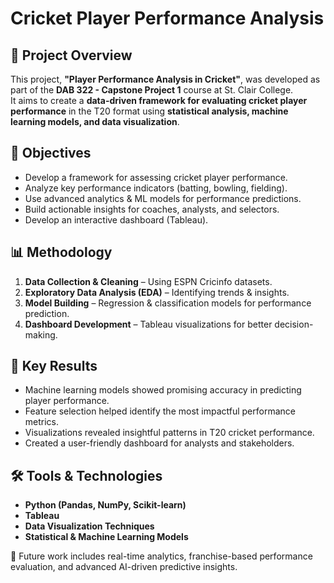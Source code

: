 # Cricket Player Performance Analysis 

## 📖 Project Overview
This project, **"Player Performance Analysis in Cricket"**, was developed as part of the **DAB 322 - Capstone Project 1** course at St. Clair College.  
It aims to create a **data-driven framework for evaluating cricket player performance** in the T20 format using **statistical analysis, machine learning models, and data visualization**.

## 🎯 Objectives
- Develop a framework for assessing cricket player performance.
- Analyze key performance indicators (batting, bowling, fielding).
- Use advanced analytics & ML models for performance predictions.
- Build actionable insights for coaches, analysts, and selectors.
- Develop an interactive dashboard (Tableau).

## 📊 Methodology
1. **Data Collection & Cleaning** – Using ESPN Cricinfo datasets.  
2. **Exploratory Data Analysis (EDA)** – Identifying trends & insights.  
3. **Model Building** – Regression & classification models for performance prediction.  
4. **Dashboard Development** – Tableau visualizations for better decision-making.  

## 🔑 Key Results
- Machine learning models showed promising accuracy in predicting player performance.
- Feature selection helped identify the most impactful performance metrics.
- Visualizations revealed insightful patterns in T20 cricket performance.
- Created a user-friendly dashboard for analysts and stakeholders.

## 🛠️ Tools & Technologies
- **Python (Pandas, NumPy, Scikit-learn)**
- **Tableau**
- **Data Visualization Techniques**
- **Statistical & Machine Learning Models**



🚀 Future work includes real-time analytics, franchise-based performance evaluation, and advanced AI-driven predictive insights.
